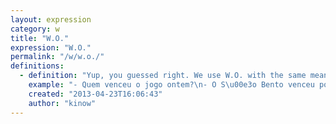 ```yaml
---
layout: expression
category: w
title: "W.O."
expression: "W.O."
permalink: "/w/w.o./"
definitions:
  - definition: "Yup, you guessed right. We use W.O. with the same meaning as in English, especially in soccer matches. When the other team fails to appear, or there isn't enough players in one team, the other team is considered the winner by W.O. (or vencedor por W.O.).\n\nAnd although most Brazilians know what is a W.O., they have no idea that it means Walk Over."
    example: "- Quem venceu o jogo ontem?\n- O S\u00e3o Bento venceu por W.O. do Juventus."
    created: "2013-04-23T16:06:43"
    author: "kinow"
---
```

